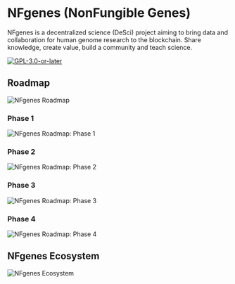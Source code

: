 # NFgenes (NonFungible Genes)

NFgenes is a decentralized science (DeSci) project aiming to bring data and collaboration for human genome research to the blockchain. Share knowledge, create value, build a community and teach science.

[![GPL-3.0-or-later](https://img.shields.io/badge/License-GPL-3.0-or-later-yellow.svg)](https://opensource.org/licenses/)

## Roadmap
![NFgenes Roadmap]()

### Phase 1
![NFgenes Roadmap: Phase 1]()

### Phase 2
![NFgenes Roadmap: Phase 2]()

### Phase 3
![NFgenes Roadmap: Phase 3]()

### Phase 4
![NFgenes Roadmap: Phase 4]()

## NFgenes Ecosystem
![NFgenes Ecosystem]()
